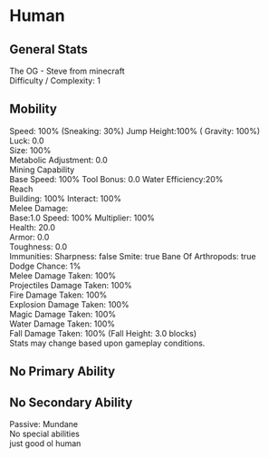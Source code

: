 # Human

## General Stats

The OG - Steve from minecraft  
Difficulty / Complexity: 1  

## Mobility

Speed: 100% (Sneaking: 30%) Jump Height:100% ( Gravity: 100%)  
Luck: 0.0  
Size: 100%  
Metabolic Adjustment: 0.0  
Mining Capability  
Base Speed: 100% Tool Bonus: 0.0 Water Efficiency:20%  
Reach  
Building: 100% Interact: 100%  
Melee Damage:  
Base:1.0 Speed: 100% Multiplier: 100%  
Health: 20.0  
Armor: 0.0  
Toughness: 0.0  
Immunities: Sharpness: false Smite: true Bane Of Arthropods: true  
Dodge Chance: 1%  
Melee Damage Taken: 100%  
Projectiles Damage Taken: 100%  
Fire Damage Taken: 100%  
Explosion Damage Taken: 100%  
Magic Damage Taken: 100%  
Water Damage Taken: 100%  
Fall Damage Taken: 100% (Fall Height: 3.0 blocks)  
Stats may change based upon gameplay conditions.  

## No Primary Ability

## No Secondary Ability

Passive: Mundane  
No special abilities  
just good ol human
